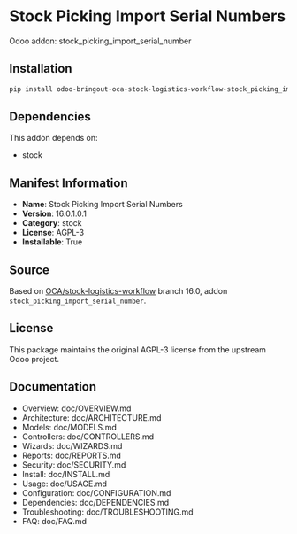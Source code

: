 # Stock Picking Import Serial Numbers

Odoo addon: stock_picking_import_serial_number

## Installation

```bash
pip install odoo-bringout-oca-stock-logistics-workflow-stock_picking_import_serial_number
```

## Dependencies

This addon depends on:
- stock

## Manifest Information

- **Name**: Stock Picking Import Serial Numbers
- **Version**: 16.0.1.0.1
- **Category**: stock
- **License**: AGPL-3
- **Installable**: True

## Source

Based on [OCA/stock-logistics-workflow](https://github.com/OCA/stock-logistics-workflow) branch 16.0, addon `stock_picking_import_serial_number`.

## License

This package maintains the original AGPL-3 license from the upstream Odoo project.

## Documentation

- Overview: doc/OVERVIEW.md
- Architecture: doc/ARCHITECTURE.md
- Models: doc/MODELS.md
- Controllers: doc/CONTROLLERS.md
- Wizards: doc/WIZARDS.md
- Reports: doc/REPORTS.md
- Security: doc/SECURITY.md
- Install: doc/INSTALL.md
- Usage: doc/USAGE.md
- Configuration: doc/CONFIGURATION.md
- Dependencies: doc/DEPENDENCIES.md
- Troubleshooting: doc/TROUBLESHOOTING.md
- FAQ: doc/FAQ.md
